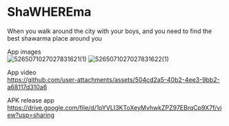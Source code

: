 # ShaWHEREma
When you walk around the city with your boys, and you need to find the best shawarma place around you

App images
<br>
![5265071027027831621(1)](https://github.com/user-attachments/assets/216dca40-6549-47c6-bf2a-94a7314185fa)
![5265071027027831622(1)](https://github.com/user-attachments/assets/56124da9-5956-45dc-8296-da7a469472b7)


App video
<br>
https://github.com/user-attachments/assets/504cd2a5-40b2-4ee3-9bb2-a68117d310a6

APK release app
<br>
https://drive.google.com/file/d/1pYVLI3KToXeyMvhwkZPZ97EBrqCp9X7f/view?usp=sharing
